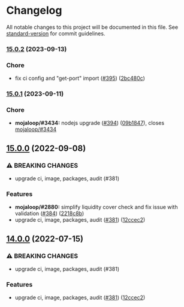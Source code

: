 # Changelog

All notable changes to this project will be documented in this file. See [standard-version](https://github.com/conventional-changelog/standard-version) for commit guidelines.

### [15.0.2](https://github.com/mojaloop/central-settlement/compare/v15.0.1...v15.0.2) (2023-09-13)


### Chore

* fix ci config and "get-port" import ([#395](https://github.com/mojaloop/central-settlement/issues/395)) ([2bc480c](https://github.com/mojaloop/central-settlement/commit/2bc480c810fee977d018d42341e5c9544dfb9c74))

### [15.0.1](https://github.com/mojaloop/central-settlement/compare/v15.0.0...v15.0.1) (2023-09-11)


### Chore

* **mojaloop/#3434:** nodejs upgrade ([#394](https://github.com/mojaloop/central-settlement/issues/394)) ([09b1847](https://github.com/mojaloop/central-settlement/commit/09b1847432f2b44a81aef53ecda4c3afa8f77eb3)), closes [mojaloop/#3434](https://github.com/mojaloop/project/issues/3434)

## [15.0.0](https://github.com/mojaloop/central-settlement/compare/v13.4.1...v15.0.0) (2022-09-08)


### ⚠ BREAKING CHANGES

* upgrade ci, image, packages, audit (#381)

### Features

* **mojaloop/#2880:** simplify liquidity cover check and fix issue with validation ([#384](https://github.com/mojaloop/central-settlement/issues/384)) ([2218c8b](https://github.com/mojaloop/central-settlement/commit/2218c8ba9b410e51ba891bfedddf2d494606a11a))
* upgrade ci, image, packages, audit ([#381](https://github.com/mojaloop/central-settlement/issues/381)) ([12ccec2](https://github.com/mojaloop/central-settlement/commit/12ccec2a3b25d2569b352483a3da3fd7455600f6))

## [14.0.0](https://github.com/mojaloop/central-settlement/compare/v13.4.1...v14.0.0) (2022-07-15)


### ⚠ BREAKING CHANGES

* upgrade ci, image, packages, audit (#381)

### Features

* upgrade ci, image, packages, audit ([#381](https://github.com/mojaloop/central-settlement/issues/381)) ([12ccec2](https://github.com/mojaloop/central-settlement/commit/12ccec2a3b25d2569b352483a3da3fd7455600f6))
